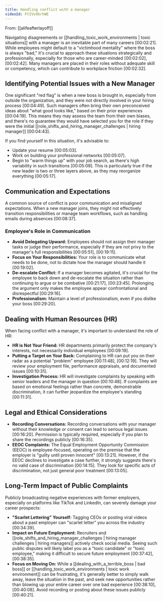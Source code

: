 ```yaml
---
title: Handling conflict with a manager
videoId: FtIVv9brhWE
---
```


From: [[alifeafterlayoff]] <br/> 

Navigating disagreements or [[handling_toxic_work_environments | toxic situations]] with a manager is an inevitable part of many careers <a class="yt-timestamp" data-t="00:02:21">[00:02:21]</a>. While employees might default to a "victimhood mentality" where the boss is always "bad," it's crucial to approach these situations strategically and professionally, especially for those who are career-minded <a class="yt-timestamp" data-t="00:02:02">[00:02:02]</a>, <a class="yt-timestamp" data-t="00:02:42">[00:02:42]</a>. Many managers are placed in their roles without adequate skill or competency, which can contribute to workplace friction <a class="yt-timestamp" data-t="00:02:32">[00:02:32]</a>.

## Identifying Potential Issues with a New Manager

One significant "red flag" is when a new boss is brought in, especially from outside the organization, and they were not directly involved in your hiring process <a class="yt-timestamp" data-t="00:04:49">[00:04:49]</a>. Such managers often bring their own preconceived ideas about "what good looks like," based on their prior experiences <a class="yt-timestamp" data-t="00:04:19">[00:04:19]</a>. This means they may assess the team from their own biases, and there's no guarantee they would have selected you for the role if they were the initial [[role_shifts_and_hiring_manager_challenges | hiring manager]] <a class="yt-timestamp" data-t="00:04:43">[00:04:43]</a>.

If you find yourself in this situation, it's advisable to:
*   Update your resume <a class="yt-timestamp" data-t="00:05:03">[00:05:03]</a>.
*   Work on building your professional networks <a class="yt-timestamp" data-t="00:05:07">[00:05:07]</a>.
*   Begin to "warm things up" with your job search, as there's high variability in such transitions <a class="yt-timestamp" data-t="00:05:09">[00:05:09]</a>. This is particularly true if the new leader is two or three layers above, as they may reorganize everything <a class="yt-timestamp" data-t="00:05:17">[00:05:17]</a>.

## Communication and Expectations

A common source of conflict is poor communication and misaligned expectations. When a new manager joins, they might not effectively transition responsibilities or manage team workflows, such as handling emails during absences <a class="yt-timestamp" data-t="00:08:37">[00:08:37]</a>.

### Employee's Role in Communication
*   **Avoid Delegating Upward:** Employees should not assign their manager tasks or judge their performance, especially if they are not privy to the manager's full responsibilities <a class="yt-timestamp" data-t="00:05:51">[00:05:51]</a>, <a class="yt-timestamp" data-t="00:19:11">[00:19:11]</a>.
*   **Focus on Your Responsibilities:** Your role is to communicate what needs to be done, not to dictate how the manager should handle it <a class="yt-timestamp" data-t="00:19:02">[00:19:02]</a>.
*   **De-escalate Conflict:** If a manager becomes agitated, it's crucial for the employee to back down and de-escalate the situation rather than continuing to argue or be combative <a class="yt-timestamp" data-t="00:21:17">[00:21:17]</a>, <a class="yt-timestamp" data-t="00:23:45">[00:23:45]</a>. Prolonging the argument only makes the employee appear confrontational and disrespectful <a class="yt-timestamp" data-t="00:29:16">[00:29:16]</a>.
*   **Professionalism:** Maintain a level of professionalism, even if you dislike your boss <a class="yt-timestamp" data-t="00:29:20">[00:29:20]</a>.

## Dealing with Human Resources (HR)

When facing conflict with a manager, it's important to understand the role of HR:
*   **HR is Not Your Friend:** HR departments primarily protect the company's interests, not necessarily individual employees <a class="yt-timestamp" data-t="00:09:19">[00:09:19]</a>.
*   **Putting a Target on Your Back:** Complaining to HR can put you on their radar as a potential "problem" employee <a class="yt-timestamp" data-t="00:11:48">[00:11:48]</a>, <a class="yt-timestamp" data-t="00:12:19">[00:12:19]</a>. They will review your employment file, performance appraisals, and documented issues <a class="yt-timestamp" data-t="00:10:31">[00:10:31]</a>.
*   **Investigation Process:** HR will investigate complaints by speaking with senior leaders and the manager in question <a class="yt-timestamp" data-t="00:10:48">[00:10:48]</a>. If complaints are based on emotional feelings rather than concrete, demonstrable discrimination, it can further jeopardize the employee's standing <a class="yt-timestamp" data-t="00:11:31">[00:11:31]</a>.

## Legal and Ethical Considerations

*   **Recording Conversations:** Recording conversations with your manager without their knowledge or consent can lead to serious legal issues <a class="yt-timestamp" data-t="00:16:20">[00:16:20]</a>. Permission is typically required, especially if you plan to share the recordings publicly <a class="yt-timestamp" data-t="00:16:35">[00:16:35]</a>.
*   **EEOC Complaints:** The Equal Employment Opportunity Commission (EEOC) is employee-focused, operating on the premise that the employer is "guilty until proven innocent" <a class="yt-timestamp" data-t="00:13:21">[00:13:21]</a>. However, if the EEOC declines to investigate a case further, it strongly suggests there's no valid case of discrimination <a class="yt-timestamp" data-t="00:14:15">[00:14:15]</a>. They look for specific acts of discrimination, not just general poor treatment <a class="yt-timestamp" data-t="00:13:05">[00:13:05]</a>.

## Long-Term Impact of Public Complaints

Publicly broadcasting negative experiences with former employers, especially on platforms like TikTok and LinkedIn, can severely damage your career prospects:
*   **"Scarlet Lettering" Yourself:** Tagging CEOs or posting viral videos about a past employer can "scarlet letter" you across the industry <a class="yt-timestamp" data-t="00:34:39">[00:34:39]</a>.
*   **Impact on Future Employment:** Recruiters and [[role_shifts_and_hiring_manager_challenges | hiring manager challenges | hiring managers]] actively check social media. Seeing such public disputes will likely label you as a "toxic candidate" or "toxic employee," making it difficult to secure future employment <a class="yt-timestamp" data-t="00:37:42">[00:37:42]</a>, <a class="yt-timestamp" data-t="00:38:35">[00:38:35]</a>.
*   **Focus on Moving On:** While a [[dealing_with_a_terrible_boss | bad boss]] or [[handling_toxic_work_environments | toxic work environment]] can be frustrating, it's generally better to simply walk away, leave the situation in the past, and seek new opportunities rather than blowing up your entire career over one bad experience <a class="yt-timestamp" data-t="00:38:10">[00:38:10]</a>, <a class="yt-timestamp" data-t="00:40:08">[00:40:08]</a>. Avoid recording or posting about these issues publicly <a class="yt-timestamp" data-t="00:40:21">[00:40:21]</a>.